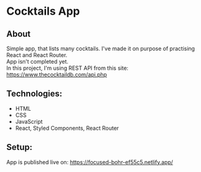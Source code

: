 # Cocktails App
## About
Simple app, that lists many cocktails. I've made it on purpose of practising React and React Router.  
App isn't completed yet.  
In this project, I'm using REST API from this site: https://www.thecocktaildb.com/api.php

## Technologies:
* HTML
* CSS
* JavaScript
* React, Styled Components, React Router

## Setup:
App is published live on: https://focused-bohr-ef55c5.netlify.app/




